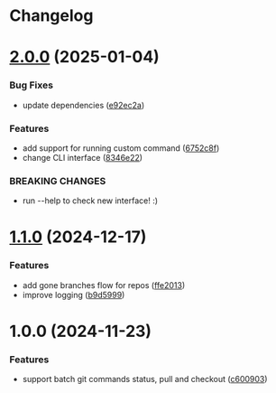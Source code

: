 # Changelog

# [2.0.0](https://github.com/harper25/microservices-git-state/compare/1.1.0...2.0.0) (2025-01-04)


### Bug Fixes

* update dependencies ([e92ec2a](https://github.com/harper25/microservices-git-state/commit/e92ec2a31a51c26dd4b4f1f37f2c50b6ab4aefd4))


### Features

* add support for running custom command ([6752c8f](https://github.com/harper25/microservices-git-state/commit/6752c8fc431ea48db0084ae7cd6eb96a9ca27f28))
* change CLI interface ([8346e22](https://github.com/harper25/microservices-git-state/commit/8346e22f3a1f30069e867b39c4085653818e1961))


### BREAKING CHANGES

* run --help to check new interface! :)

# [1.1.0](https://github.com/harper25/microservices-git-state/compare/1.0.0...1.1.0) (2024-12-17)


### Features

* add gone branches flow for repos ([ffe2013](https://github.com/harper25/microservices-git-state/commit/ffe201339e7ee9fb33cf2b5af294329c24f0532b))
* improve logging ([b9d5999](https://github.com/harper25/microservices-git-state/commit/b9d59990a8c6325148c2b0efa864b434bd99329f))

# 1.0.0 (2024-11-23)


### Features

* support batch git commands status, pull and checkout ([c600903](https://github.com/harper25/microservices-git-state/commit/c6009035ffa099a0b4fd4ae3a3ad7842383cdacc))
